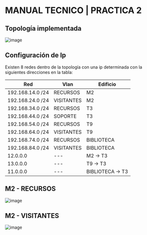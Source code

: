 # MANUAL TECNICO | PRACTICA 2
## Topología implementada
![image](https://github.com/user-attachments/assets/04239df2-d98e-429d-b083-67accd2421ff)
## Configuración de Ip

Existen 8 redes dentro de la topología con una ip determinada con la siguientes direcciones en la tabla:

| Red          | Vlan    | Edificio | 
| ------------ | ------------ | ----------------- |
| 192.168.14.0 /24  | RECURSOS  | M2 
| 192.168.24.0 /24  | VISITANTES | M2
| 192.168.34.0 /24  | RECURSOS | T3   
| 192.168.44.0 /24  | SOPORTE |T3 |
| 192.168.54.0 /24  | RECURSOS  | T9 
| 192.168.64.0 /24  | VISITANTES | T9 
| 192.168.74.0 /24  | RECURSOS  | BIBLIOTECA 
| 192.168.84.0 /24  | VISITANTES | BIBLIOTECA 
| 12.0.0.0  | --- | M2 -> T3
| 13.0.0.0  | --- | T9  -> T3
| 11.0.0.0  | --- | BIBLIOTECA -> T3 

## M2 - RECURSOS  
![image](https://github.com/user-attachments/assets/5948eb67-fcb3-46ec-8caf-a500917e2ce0)
## M2 - VISITANTES
![image](https://github.com/user-attachments/assets/98570647-b7f1-4a46-a69e-2d22ce552edb)


